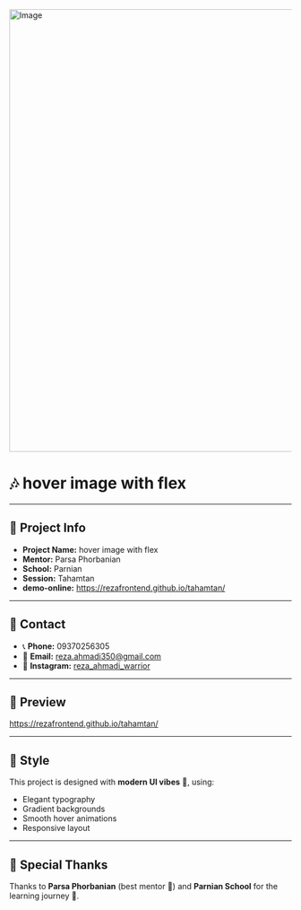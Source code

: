 <img width="1597" height="789" alt="Image" src="https://github.com/user-attachments/assets/fccccd3d-882a-4ef4-8a20-d60456b1869d" />

# 🎶 hover image with flex
---
## 📌 Project Info

* **Project Name:** hover image with flex
* **Mentor:** Parsa Phorbanian
* **School:** Parnian
* **Session:** Tahamtan
* **demo-online:** https://rezafrontend.github.io/tahamtan/
---

## 📱 Contact

* 📞 **Phone:** 09370256305
* 📧 **Email:** [reza.ahmadi350@gmail.com](mailto:reza.ahmadi350@gmail.com)
* 📸 **Instagram:** [reza\_ahmadi\_warrior](https://www.instagram.com/reza_ahmadi_warrior)
---

## 🚀 Preview

https://rezafrontend.github.io/tahamtan/

---

## 🎨 Style

This project is designed with **modern UI vibes** 💎, using:

* Elegant typography
* Gradient backgrounds
* Smooth hover animations
* Responsive layout

---

## 💖 Special Thanks

Thanks to **Parsa Phorbanian** (best mentor 🎯) and **Parnian School** for the learning journey 🚀.

